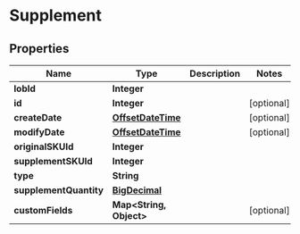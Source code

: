 
# Supplement

## Properties
Name | Type | Description | Notes
------------ | ------------- | ------------- | -------------
**lobId** | **Integer** |  | 
**id** | **Integer** |  |  [optional]
**createDate** | [**OffsetDateTime**](OffsetDateTime.md) |  |  [optional]
**modifyDate** | [**OffsetDateTime**](OffsetDateTime.md) |  |  [optional]
**originalSKUId** | **Integer** |  | 
**supplementSKUId** | **Integer** |  | 
**type** | **String** |  | 
**supplementQuantity** | [**BigDecimal**](BigDecimal.md) |  | 
**customFields** | **Map&lt;String, Object&gt;** |  |  [optional]



